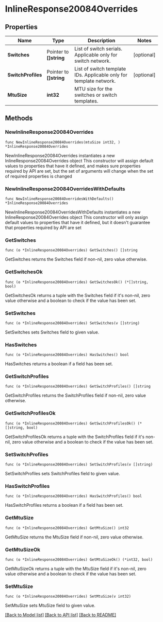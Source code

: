 # InlineResponse20084Overrides

## Properties

Name | Type | Description | Notes
------------ | ------------- | ------------- | -------------
**Switches** | Pointer to **[]string** | List of switch serials. Applicable only for switch network. | [optional] 
**SwitchProfiles** | Pointer to **[]string** | List of switch template IDs. Applicable only for template network. | [optional] 
**MtuSize** | **int32** | MTU size for the switches or switch templates. | 

## Methods

### NewInlineResponse20084Overrides

`func NewInlineResponse20084Overrides(mtuSize int32, ) *InlineResponse20084Overrides`

NewInlineResponse20084Overrides instantiates a new InlineResponse20084Overrides object
This constructor will assign default values to properties that have it defined,
and makes sure properties required by API are set, but the set of arguments
will change when the set of required properties is changed

### NewInlineResponse20084OverridesWithDefaults

`func NewInlineResponse20084OverridesWithDefaults() *InlineResponse20084Overrides`

NewInlineResponse20084OverridesWithDefaults instantiates a new InlineResponse20084Overrides object
This constructor will only assign default values to properties that have it defined,
but it doesn't guarantee that properties required by API are set

### GetSwitches

`func (o *InlineResponse20084Overrides) GetSwitches() []string`

GetSwitches returns the Switches field if non-nil, zero value otherwise.

### GetSwitchesOk

`func (o *InlineResponse20084Overrides) GetSwitchesOk() (*[]string, bool)`

GetSwitchesOk returns a tuple with the Switches field if it's non-nil, zero value otherwise
and a boolean to check if the value has been set.

### SetSwitches

`func (o *InlineResponse20084Overrides) SetSwitches(v []string)`

SetSwitches sets Switches field to given value.

### HasSwitches

`func (o *InlineResponse20084Overrides) HasSwitches() bool`

HasSwitches returns a boolean if a field has been set.

### GetSwitchProfiles

`func (o *InlineResponse20084Overrides) GetSwitchProfiles() []string`

GetSwitchProfiles returns the SwitchProfiles field if non-nil, zero value otherwise.

### GetSwitchProfilesOk

`func (o *InlineResponse20084Overrides) GetSwitchProfilesOk() (*[]string, bool)`

GetSwitchProfilesOk returns a tuple with the SwitchProfiles field if it's non-nil, zero value otherwise
and a boolean to check if the value has been set.

### SetSwitchProfiles

`func (o *InlineResponse20084Overrides) SetSwitchProfiles(v []string)`

SetSwitchProfiles sets SwitchProfiles field to given value.

### HasSwitchProfiles

`func (o *InlineResponse20084Overrides) HasSwitchProfiles() bool`

HasSwitchProfiles returns a boolean if a field has been set.

### GetMtuSize

`func (o *InlineResponse20084Overrides) GetMtuSize() int32`

GetMtuSize returns the MtuSize field if non-nil, zero value otherwise.

### GetMtuSizeOk

`func (o *InlineResponse20084Overrides) GetMtuSizeOk() (*int32, bool)`

GetMtuSizeOk returns a tuple with the MtuSize field if it's non-nil, zero value otherwise
and a boolean to check if the value has been set.

### SetMtuSize

`func (o *InlineResponse20084Overrides) SetMtuSize(v int32)`

SetMtuSize sets MtuSize field to given value.



[[Back to Model list]](../README.md#documentation-for-models) [[Back to API list]](../README.md#documentation-for-api-endpoints) [[Back to README]](../README.md)


